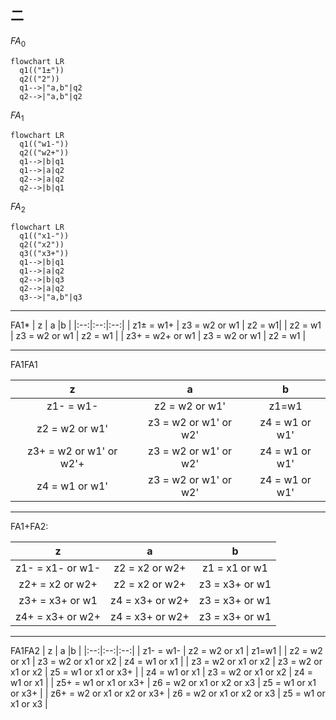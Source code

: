 二
---
$FA_0$
```mermaid
flowchart LR
  q1(("1±"))
  q2(("2"))
  q1-->|"a,b"|q2
  q2-->|"a,b"|q2
```
$FA_1$
```mermaid
flowchart LR
  q1(("w1-"))
  q2(("w2+"))
  q1-->|b|q1
  q1-->|a|q2
  q2-->|a|q2
  q2-->|b|q1
```
$FA_2$
```mermaid
flowchart LR
  q1(("x1-"))
  q2(("x2"))
  q3(("x3+"))
  q1-->|b|q1
  q1-->|a|q2
  q2-->|b|q3
  q2-->|a|q2
  q3-->|"a,b"|q3
```

---
FA1*
| z | a |b |
|:--:|:--:|:--:|
| z1± = w1+  | z3 = w2 or w1 | z2 = w1|
| z2 = w1 | z3 = w2 or w1 | z2 = w1 |
| z3+ = w2+ or w1 | z3 = w2 or w1 | z2 = w1 |


---
FA1FA1

| z | a |b |
|:--:|:--:|:--:|
| z1- = w1- | z2 = w2 or w1' | z1=w1 |
| z2 = w2 or w1' | z3 = w2 or w1' or w2' | z4 = w1 or w1' |
| z3+ = w2 or w1' or w2'+ | z3 = w2 or w1' or w2' | z4 = w1 or w1' |
| z4 = w1 or w1' | z3 = w2 or w1' or w2' | z4 = w1 or w1' |


---
FA1+FA2:

| z | a |b |
|:--:|:--:|:--:|
| z1- = x1- or w1- | z2 = x2 or w2+ | z1 = x1 or w1 |
| z2+ = x2 or w2+ | z2 = x2 or w2+ | z3 = x3+ or w1 |
| z3+ = x3+ or w1 | z4 = x3+ or w2+ | z3 = x3+ or w1 |
| z4+ = x3+ or w2+ | z4 = x3+ or w2+ | z3 = x3+ or w1 |

---

FA1FA2
| z | a |b |
|:--:|:--:|:--:|
| z1- = w1- | z2 = w2 or x1 | z1=w1 |
| z2 = w2 or x1 | z3 = w2 or x1 or x2 | z4 = w1 or x1 |
| z3 = w2 or x1 or x2 | z3 = w2 or x1 or x2 | z5 = w1 or x1 or x3+ |
| z4 = w1 or x1 | z3 = w2 or x1 or x2 | z4 = w1 or x1 |
| z5+ = w1 or x1 or x3+ | z6 = w2 or x1 or x2 or x3 | z5 = w1 or x1 or x3+ |
| z6+ = w2 or x1 or x2 or x3+ | z6 = w2 or x1 or x2 or x3 | z5 = w1 or x1 or x3 |